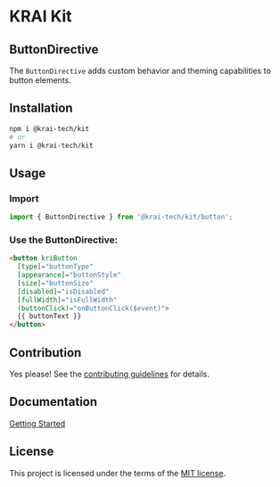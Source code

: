 # KRAI Kit
## ButtonDirective

The `ButtonDirective` adds custom behavior and theming capabilities to button elements.

## Installation

```bash
npm i @krai-tech/kit
# or
yarn i @krai-tech/kit
```

## Usage

### Import
```ts
import { ButtonDirective } from '@krai-tech/kit/button';
```

### Use the ButtonDirective:
```html
<button kriButton
  [type]="buttonType"
  [appearance]="buttonStyle"
  [size]="buttonSize"
  [disabled]="isDisabled" 
  [fullWidth]="isFullWidth"
  (buttonClick)="onButtonClick($event)">
  {{ buttonText }}
</button>
```

## Contribution

Yes please! See the
[contributing guidelines](https://krai-kit.dev/en/docs/contribution)
for details.

## Documentation

[Getting Started](https://krai-kit.dev/en/docs/getting-started)

## License

This project is licensed under the terms of the
[MIT license](https://github.com/krai-tech/krai-kit/blob/master/LICENSE).
